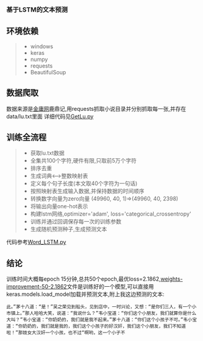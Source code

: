 ### 基于LSTM的文本预测

## 环境依赖
> * windows
> * keras
> * numpy
> * requests
> * BeautifulSoup
## 数据爬取
数据来源是[金庸网](http://www.jinyongwang.com)鹿鼎记,用requests抓取小说目录并分别抓取每一张,并存在data/lu.txt里面
详细代码见[GetLu.py](https://github.com/xuqianjin/ML_LSTM/blob/master/GetLu.py)

## 训练全流程
> * 获取lu.txt数据
> * 全集共100个字符,硬件有限,只取前5万个字符
> * 排序去重
> * 生成词典<-->整数映射表
> * 定义每个句子长度(本文取40个字符为一句话)
> * 按照映射表生成输入数据,并保持数据的时间顺序
> * 转换数字向量为zero向量 (49960, 40, 1)=>(49960, 40, 2398)
> * 将输出向量one-hot表示
> * 构建lstm网络,optimizer='adam', loss='categorical_crossentropy'
> * 训练并通过回调保存每一次的训练参数
> * 生成随机预测种子,生成预测文本

代码参考[Word_LSTM.py](https://github.com/xuqianjin/ML_LSTM/blob/master/Word_LSTM.py)

## 结论
训练时间大概每epoch 15分钟,总共50个epoch,最优loss=2.1862,[weights-improvement-50-2.1862](https://github.com/xuqianjin/ML_LSTM/blob/master/weights-improvement-50-2.1862.hdf5)文件是训练好的一个模型,可以直接用 keras.models.load_model加载并预测文本,附上我这边预测的文本:
```
此。”茅十八道：“是！”吴之荣见到船头，见到店中，一时兴论，又想：“是你们三人，有一个小市镇上。”那人哈哈大笑，说道：“我说什么？”韦小宝道：“你们这个小朋友，我们就算你是什么大叫？”韦小宝道：“你奶奶的，我们就是我不起来。”茅十八道：“你们这个小孩子不可。”韦小宝道：“你奶奶的，我们就是我的，我们这个小孩子的好汉奸，我们这个小朋友，我们不知道啦！”那妓女大汉奸一个小孩，也不过“啊哟，这一个小子不
```
